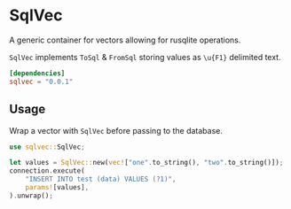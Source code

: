 # SqlVec

A generic container for vectors allowing for rusqlite operations.

`SqlVec` implements `ToSql` & `FromSql` storing values as `\u{F1}` delimited text.


```toml
[dependencies]
sqlvec = "0.0.1"
```

## Usage

Wrap a vector with `SqlVec` before passing to the database.

```rust
use sqlvec::SqlVec;

let values = SqlVec::new(vec!["one".to_string(), "two".to_string()]);
connection.execute(
    "INSERT INTO test (data) VALUES (?1)",
    params![values],
).unwrap();
```
